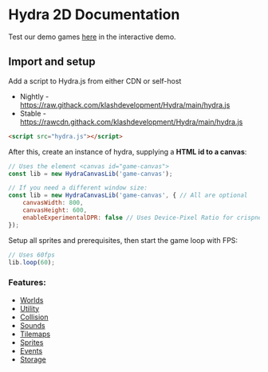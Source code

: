 # Hydra 2D Documentation
Test our demo games [here](https://raw.githack.com/klashdevelopment/Hydra/main/index.html) in the interactive demo.

## Import and setup
Add a script to Hydra.js from either CDN or self-host
- Nightly - https://raw.githack.com/klashdevelopment/Hydra/main/hydra.js
- Stable - https://rawcdn.githack.com/klashdevelopment/Hydra/main/hydra.js
```html
<script src="hydra.js"></script>
```

After this, create an instance of hydra, supplying a **HTML id to a canvas**:
```js
// Uses the element <canvas id="game-canvas">
const lib = new HydraCanvasLib('game-canvas');

// If you need a different window size:
const lib = new HydraCanvasLib('game-canvas', { // All are optional
    canvasWidth: 800,
    canvasHeight: 600,
    enableExperimentalDPR: false // Uses Device-Pixel Ratio for crispness
});
```
Setup all sprites and prerequisites, then start the game loop with FPS:
```js
// Uses 60fps
lib.loop(60);
```


### Features:
- [Worlds](./worlds)
- [Utility](./utility)
- [Collision](./collision)
- [Sounds](./sounds)
- [Tilemaps](./tilemap)
- [Sprites](./sprites)
- [Events](./events)
- [Storage](./storage)